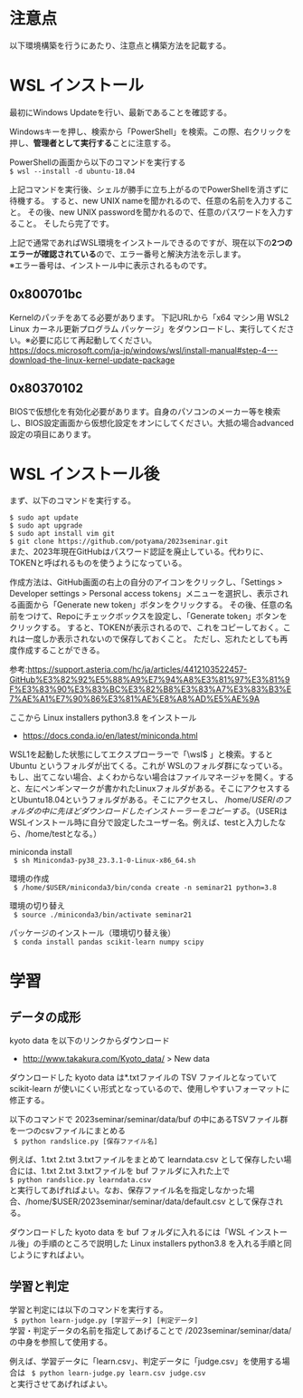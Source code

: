 # 注意点

以下環境構築を行うにあたり、注意点と構築方法を記載する。

# WSL インストール
最初にWindows Updateを行い、最新であることを確認する。

Windowsキーを押し、検索から「PowerShell」を検索。この際、右クリックを押し、**管理者として実行する**ことに注意する。  

PowerShellの画面から以下のコマンドを実行する  
```$ wsl --install -d ubuntu-18.04```

上記コマンドを実行後、シェルが勝手に立ち上がるのでPowerShellを消さずに待機する。
すると、new UNIX nameを聞かれるので、任意の名前を入力すること。
その後、new UNIX passwordを聞かれるので、任意のパスワードを入力すること。
そしたら完了です。


上記で通常であればWSL環境をインストールできるのですが、現在以下の**2つのエラーが確認されている**ので、エラー番号と解決方法を示します。  
※エラー番号は、インストール中に表示されるものです。
## 0x800701bc

Kernelのパッチをあてる必要があります。
下記URLから「x64 マシン用 WSL2 Linux カーネル更新プログラム パッケージ」をダウンロードし、実行してください。※必要に応じて再起動してください。  
https://docs.microsoft.com/ja-jp/windows/wsl/install-manual#step-4---download-the-linux-kernel-update-package

## 0x80370102

BIOSで仮想化を有効化必要があります。自身のパソコンのメーカー等を検索し、BIOS設定画面から仮想化設定をオンにしてください。大抵の場合advanced設定の項目にあります。

# WSL インストール後

まず、以下のコマンドを実行する。  

```$ sudo apt update```  
```$ sudo apt upgrade```  
```$ sudo apt install vim git```  
```$ git clone https://github.com/potyama/2023seminar.git```  
また、2023年現在GitHubはパスワード認証を廃止している。代わりに、TOKENと呼ばれるものを使うようになっている。

作成方法は、GitHub画面の右上の自分のアイコンをクリックし、「Settings > Developer settings > Personal access tokens」メニューを選択し、表示される画面から「Generate new token」ボタンをクリックする。
その後、任意の名前をつけて、Repoにチェックボックスを設定し、「Generate token」ボタンをクリックする。
すると、TOKENが表示されるので、これをコピーしておく。これは一度しか表示されないので保存しておくこと。
ただし、忘れたとしても再度作成することができる。

参考:https://support.asteria.com/hc/ja/articles/4412103522457-GitHub%E3%82%92%E5%88%A9%E7%94%A8%E3%81%97%E3%81%9F%E3%83%90%E3%83%BC%E3%82%B8%E3%83%A7%E3%83%B3%E7%AE%A1%E7%90%86%E3%81%AE%E8%A8%AD%E5%AE%9A

ここから Linux installers python3.8 をインストール  
- https://docs.conda.io/en/latest/miniconda.html  


WSL1を起動した状態にしてエクスプローラーで「\\wsl$ 」と検索。すると Ubuntu というフォルダが出てくる。これが WSLのフォルダ群になっている。
もし、出てこない場合、よくわからない場合はファイルマネージャを開く。すると、左にペンギンマークが書かれたLinuxフォルダがある。そこにアクセスするとUbuntu18.04というフォルダがある。そこにアクセスし、 /home/$USER/ のフォルダの中に先ほどダウンロードしたインストーラーをコピーする。（$USERはWSLインストール時に自分で設定したユーザー名。例えば、testと入力したなら、/home/testとなる。）
  
miniconda install  
```  $ sh Miniconda3-py38_23.3.1-0-Linux-x86_64.sh  ```
  
環境の作成  
```  $ /home/$USER/miniconda3/bin/conda create -n seminar21 python=3.8  ```
 
環境の切り替え  
```  $ source ./miniconda3/bin/activate seminar21  ```

パッケージのインストール（環境切り替え後）  
```  $ conda install pandas scikit-learn numpy scipy ```


# 学習

## データの成形

kyoto data を以下のリンクからダウンロード  
- http://www.takakura.com/Kyoto_data/ > New data

ダウンロードした kyoto data は*.txtファイルの TSV ファイルとなっていて scikit-learn が使いにくい形式となっているので、使用しやすいフォーマットに修正する。  

以下のコマンドで 2023seminar/seminar/data/buf の中にあるTSVファイル群を一つのcsvファイルにまとめる  
``` $ python randslice.py [保存ファイル名]```

例えば、1.txt 2.txt 3.txtファイルをまとめて learndata.csv として保存したい場合には、1.txt 2.txt 3.txtファイルを buf ファルダに入れた上で  
``` $ python randslice.py learndata.csv ```  
と実行してあげればよい。なお、保存ファイル名を指定しなかった場合、/home/$USER/2023seminar/seminar/data/default.csv として保存される。  

ダウンロードした kyoto data を buf フォルダに入れるには「WSL インストール後」の手順のところで説明した Linux installers python3.8 を入れる手順と同じようにすればよい。

## 学習と判定

学習と判定には以下のコマンドを実行する。  
``` $ python learn-judge.py [学習データ] [判定データ]```    
学習・判定データの名前を指定してあげることで /2023seminar/seminar/data/ の中身を参照して使用する。

例えば、学習データに「learn.csv」、判定データに「judge.csv」を使用する場合は
``` $ python learn-judge.py learn.csv judge.csv```  
と実行させてあげればよい。
